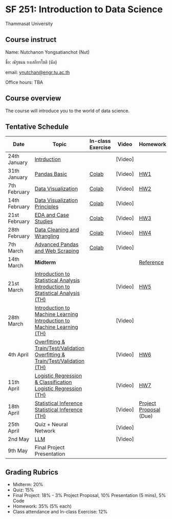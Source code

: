 # SF 251: Introduction to Data Science
Thammasat University 

## Course instruct

Name: Nutchanon Yongsatianchot (Nut)

ชื่อ: ณัฐชนน ยงเสถียรโชติ (นัด)

email: ynutchan@engr.tu.ac.th

Office hours: TBA

## Course overview 
The course will introduce you to the world of data science.

## Tentative Schedule

| Date  |   Topic    | In-class Exercise | Video | Homework | 
| ----- | ---------  | ----------------- | ------| -------- |
| 24th January |  [Intrduction](https://docs.google.com/presentation/d/1kPae-iQ7QM5mGKOORlI7VohKYdzSxg7PqUj6LCVoqb8/edit?usp=sharing)                       |      | [Video]  |       |   
| 31th January |  [Pandas Basic](https://colab.research.google.com/github/yongsa-nut/SF251_67_2/blob/main/Pandas_Basic.ipynb)                               | [Colab](https://colab.research.google.com/github/yongsa-nut/SF251_67_2/blob/main/SF251_In_Class_Exercise_1.ipynb)     | [Video]  | [HW1]()    |
| 7th February |  [Data Visualization](https://colab.research.google.com/github/yongsa-nut/SF251_67_2/blob/main/SF_251_Lecture_3_Visualization_Basic.ipynb) | [Colab](https://colab.research.google.com/github/yongsa-nut/SF251_67_2/blob/main/SF251_In_Class_Exercise_2.ipynb)      | [Video]  | [HW2]()    |    
| 14th February | [Data Visualization Principles](https://docs.google.com/presentation/d/1g1aKeXXVjk4_EGxRq_Hxmhc33i2nALh9WqpQI5SDXIw/edit?usp=sharing)     | [Colab](https://colab.research.google.com/github/yongsa-nut/SF251_67_2/blob/main/SF251_In_Class_Exercise_3.ipynb)     | [Video]  |            |   
| 21st February | [EDA and Case Studies](https://colab.research.google.com/github/yongsa-nut/SF251_67_2/blob/main/SF2251_Lecture_5.ipynb)                   | [Colab](https://colab.research.google.com/github/yongsa-nut/SF251_67_2/blob/main/SF251_In_Class_Exercise_4.ipynb)     | [Video]  | [HW3]()    |      
| 28th February | [Data Cleaning and Wrangling](https://colab.research.google.com/github/yongsa-nut/SF251_67_2/blob/main/SF251_Lecture_6.ipynb)             | [Colab](https://colab.research.google.com/github/yongsa-nut/SF251_67_2/blob/main/SF251_In_Class_Exercise_5.ipynb)     | [Video]  | [HW4]()    |      
| 7th March | [Advanced Pandas and Web Scraping](https://colab.research.google.com/github/yongsa-nut/SF251_67_2/blob/main/SF_251_Lecture_7.ipynb)           | [Colab](https://colab.research.google.com/github/yongsa-nut/SF251_67_2/blob/main/SF251_In_Class_Exercise_6.ipynb)    | [Video]  |       |  
| 14th March  |  **Midterm**  |    |     | [Reference](https://github.com/yongsa-nut/TU_CN240_DataScience_671/blob/main/Reference%20sheet.pdf)   |     
| 21st March | [Introduction to Statistical Analysis](https://docs.google.com/presentation/d/1cZZbO8R6pSBI-8of8StGoqSWp3Aag4rbFBUodqB0Q4c/edit?usp=sharing) <br> [Introduction to Statistical Analysis (TH)](https://docs.google.com/presentation/d/1eumpKKZcvG8hZpsSRFWT9bmJiXIi3Goz1eNBG6IsOx8/edit?usp=sharing)                                        |      | [Video]  | [HW5]()    |       
| 28th March | [Introduction to Machine Learning](https://docs.google.com/presentation/d/1H9zEZgZTRwyq6475zEK5rh6tAw7wZ1_BA7xdfmW6qHk/edit?usp=sharing) <br> [Introduction to Machine Learning (TH)](https://docs.google.com/presentation/d/1fOu_EXKH3DNIu4DD_9gdAiP_RuybDVgGd_shOoQqsCg/edit?usp=sharing)                                                      |      | [Video]   |         |  
| 4th April | [Overfitting & Train/Test/Validation](https://docs.google.com/presentation/d/14CI2FYwsANrokcK3swq-FBsvaiyCd-mYU5bJoR3yw-Q/edit?usp=sharing) <br> [Overfitting & Train/Test/Validation (TH)](https://docs.google.com/presentation/d/11m-K2GirkSWIt4bYvLPZaukehCzg1D_X0lA1fDCYobE/edit?usp=sharing)                                                 |      | [Video]   | [HW6]() |         
| 11th April | [Logistic Regression & Classification](https://docs.google.com/presentation/d/1M_akhAfDnJI-_RUHfAzQ-w8UT2KskCZeW_yfQBfd2gs/edit?usp=sharing) <br> [Logistic Regression (TH)](https://docs.google.com/presentation/d/1AcfYtpmVZ21biie7Wgj7SMwRWjQugtFBIz1LuMjFbGk/edit?usp=sharing)                                                      |      | [Video]   | [HW7]()  |    
| 18th April | [Statistical Inference](https://docs.google.com/presentation/d/1vNecAYIrI33pcJ-L7i24GNt0s-0J-4DCaB0Xqr5wUvM/edit?usp=sharing) <br> [Statistical Inference (TH)](https://docs.google.com/presentation/d/1ULHaKsAiZC65dYXDm3_L_YakYSiM3Wb7cSQbWyeVi4A/edit?usp=sharing)                                                      |      | [Video]  | [Project Proposal](https://docs.google.com/document/d/1FSWhuMpDcC6M1EMk8ZjrAYWeVU5cUsQtlSCPsdTyD08/edit?usp=sharing) (Due)  |      
| 25th April | Quiz + Neural Network                                                                                                                      |      | [Video]   |       |       
| 2nd May | [LLM](https://docs.google.com/presentation/d/1tJXm_4-0f-pIFr710BITvVyH967e-WwyW6Kr8l9zO_A/edit?usp=sharing)                                     |      | [Video]   |       |   
| 9th May | Final Project Presentation   |     |     |         |   

## Grading Rubrics
- Midterm: 20%
- Quiz: 15%
- Final Project: 18% - 3% Project Proposal, 10% Presentation (5 mins), 5% Code
- Homework: 35% (5% each)
- Class attendance and In-class Exercise: 12%

